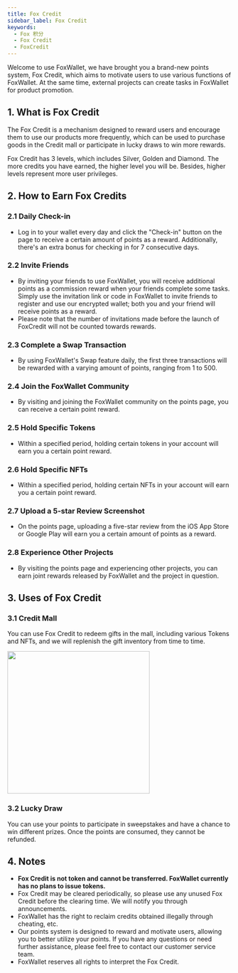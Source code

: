 ```yaml
---
title: Fox Credit
sidebar_label: Fox Credit
keywords:
  - Fox 积分
  - Fox Credit
  - FoxCredit
---
```


Welcome to use FoxWallet, we have brought you a brand-new points system, Fox Credit, which aims to motivate users to use various functions of FoxWallet. At the same time, external projects can create tasks in FoxWallet for product promotion.

## 1. What is Fox Credit
The Fox Credit is a mechanism designed to reward users and encourage them to use our products more frequently, which can be used to purchase goods in the Credit mall or participate in lucky draws to win more rewards.  

Fox Credit has 3 levels, which includes Silver, Golden and Diamond. The more credits you have earned, the higher level you will be. Besides, higher levels represent more user privileges.

## 2. How to Earn Fox Credits

### 2.1 Daily Check-in
- Log in to your wallet every day and click the "Check-in" button on the page to receive a certain amount of points as a reward. Additionally, there's an extra bonus for checking in for 7 consecutive days.

### 2.2 Invite Friends
- By inviting your friends to use FoxWallet, you will receive additional points as a commission reward when your friends complete some tasks. Simply use the invitation link or code in FoxWallet to invite friends to register and use our encrypted wallet; both you and your friend will receive points as a reward.
- Please note that the number of invitations made before the launch of FoxCredit will not be counted towards rewards.

### 2.3 Complete a Swap Transaction
- By using FoxWallet's Swap feature daily, the first three transactions will be rewarded with a varying amount of points, ranging from 1 to 500.

### 2.4 Join the FoxWallet Community
- By visiting and joining the FoxWallet community on the points page, you can receive a certain point reward.

### 2.5 Hold Specific Tokens
- Within a specified period, holding certain tokens in your account will earn you a certain point reward.

### 2.6 Hold Specific NFTs
- Within a specified period, holding certain NFTs in your account will earn you a certain point reward.

### 2.7 Upload a 5-star Review Screenshot
- On the points page, uploading a five-star review from the iOS App Store or Google Play will earn you a certain amount of points as a reward.

### 2.8 Experience Other Projects
- By visiting the points page and experiencing other projects, you can earn joint rewards released by FoxWallet and the project in question.

## 3. Uses of Fox Credit

### 3.1 Credit Mall
You can use Fox Credit to redeem gifts in the mall, including various Tokens and NFTs, and we will replenish the gift inventory from time to time.  

<img src="/img/blog/credit-mall.webp" width="320" />

### 3.2 Lucky Draw 
You can use your points to participate in sweepstakes and have a chance to win different prizes. Once the points are consumed, they cannot be refunded.

## 4. Notes
* **Fox Credit is not token and cannot be transferred. FoxWallet currently has no plans to issue tokens.**
* Fox Credit may be cleared periodically, so please use any unused Fox Credit before the clearing time. We will notify you through announcements.
* FoxWallet has the right to reclaim credits obtained illegally through cheating, etc.
* Our points system is designed to reward and motivate users, allowing you to better utilize your points. If you have any questions or need further assistance, please feel free to contact our customer service team.
* FoxWallet reserves all rights to interpret the Fox Credit.